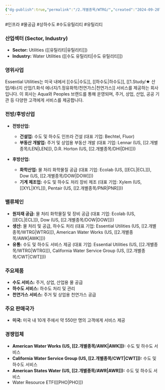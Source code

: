```yaml
---
{"dg-publish":true,"permalink":"/2.개별종목/WTRG/","created":"2024-09-20T15:32:08.406+09:00","updated":"2025-07-29T21:37:05.407+09:00"}
---
```


#인프라 #물공급 #상하수도 #수도유틸리티 #유틸리티

### 산업섹터 (Sector, Industry)

- **Sector:** Utilities ([[유틸리티\|유틸리티]])
- **Industry:** Water Utilities ([[수도 유틸리티\|수도 유틸리티]])

### 영위사업

Essential Utilities는 미국 내에서 [[수도\|수도]], [[하수도\|하수도]], [[1.Study/★ 산업/에너지 산업/1.화석 에너지/1.정유화학/천연가스\|천연가스]] 서비스를 제공하는 회사입니다. 이 회사는 Aqua와 Peoples 브랜드를 통해 운영되며, 주거, 상업, 산업, 공공 기관 등 다양한 고객에게 서비스를 제공합니다.

### 전방/후방산업

- **전방산업:**
    - **건설업:** 수도 및 하수도 인프라 건설 (대표 기업: Bechtel, Fluor)
    - **부동산 개발업:** 주거 및 상업용 부동산 개발 (대표 기업: Lennar (US, [[2.개별종목/LEN\|LEN]]), D.R. Horton (US, [[2.개별종목/DHI\|DHI]]))
      
- **후방산업:**
    - **화학산업:** 물 처리 화학물질 공급 (대표 기업: Ecolab (US, [[ECL\|ECL]]), Dow (US, [[2.개별종목/DOW\|DOW]]))
    - **기계 제조업:** 수도 및 하수도 처리 장비 제조 (대표 기업: Xylem (US, [[XYL\|XYL]]), Pentair (US, [[2.개별종목/PNR\|PNR]]))

### 밸류체인

- **원자재 공급:** 물 처리 화학물질 및 장비 공급 (대표 기업: Ecolab (US, [[ECL\|ECL]]), Dow (US, [[2.개별종목/DOW\|DOW]]))
- **생산:** 물 처리 및 공급, 하수도 처리 (대표 기업: Essential Utilities (US, [[2.개별종목/WTRG\|WTRG]]), American Water Works (US, [[2.개별종목/AWK\|AWK]]))
- **유통:** 수도 및 하수도 서비스 제공 (대표 기업: Essential Utilities (US, [[2.개별종목/WTRG\|WTRG]]), California Water Service Group (US, [[2.개별종목/CWT\|CWT]]))

### 주요제품

- **수도 서비스:** 주거, 상업, 산업용 물 공급
- **하수도 서비스:** 하수도 처리 및 관리
- **천연가스 서비스:** 주거 및 상업용 천연가스 공급

### 주요 판매국가

- **미국:** 미국 내 10개 주에서 약 550만 명의 고객에게 서비스 제공

### 경쟁업체

- **American Water Works (US, [[2.개별종목/AWK\|AWK]]):** 수도 및 하수도 서비스
- **California Water Service Group (US, [[2.개별종목/CWT\|CWT]]):** 수도 및 하수도 서비스
- **American States Water (US, [[2.개별종목/AWR\|AWR]]):** 수도 및 하수도 서비스
- Water Resource ETF([[PHO\|PHO]])